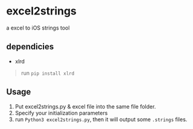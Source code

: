 # excel2strings
a excel to iOS strings tool

## dependicies
- xlrd
> run `pip install xlrd`

## Usage
1. Put excel2strings.py & excel file into the same file folder.
2. Specify your initialization parameters
3. run `Python3 excel2strings.py`, then it will output some `.strings` files.

